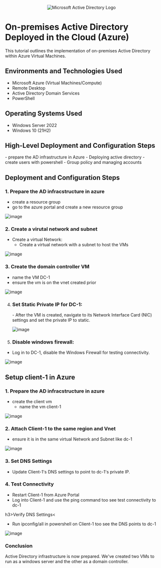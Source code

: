 <p align="center">
<img src="https://i.imgur.com/pU5A58S.png" alt="Microsoft Active Directory Logo"/>
</p>

<h1>On-premises Active Directory Deployed in the Cloud (Azure)</h1>
This tutorial outlines the implementation of on-premises Active Directory within Azure Virtual Machines.<br />

<h2>Environments and Technologies Used</h2>

- Microsoft Azure (Virtual Machines/Compute)
- Remote Desktop
- Active Directory Domain Services
- PowerShell

<h2>Operating Systems Used </h2>

- Windows Server 2022
- Windows 10 (21H2)

<h2>High-Level Deployment and Configuration Steps</h2>
- prepare the AD infrastructure in Azure
- Deploying active directory
- create users with powershell
- Group policy and managing accounts

<h2>Deployment and Configuration Steps</h2>

<h3>1. Prepare the AD infracstructure in azure</h3>

- create a resource group
 - go to the azure portal and create a new resource group
   
![image](https://github.com/user-attachments/assets/47af0d43-527b-4b2d-bfaf-49a2700c8dc4)

<h3>2. Create  a virutal network and subnet</h3>

- Create a virtual Network:
   - Create a virtual network with a subnet to host the VMs
  
![image](https://github.com/user-attachments/assets/1dc27e93-4cbf-403d-b048-12304d996ba5)

<h3>3. Create the domain controller VM</h3>

- name the VM DC-1
- ensure the vm is on the vnet created prior

![image](https://github.com/user-attachments/assets/ad54fdfa-d3fb-410d-8b14-02dcf4575274)

4. <h3>Set Static Private IP for DC-1:</h3>
   - After the VM is created, navigate to its Network Interface Card (NIC) settings and set the private IP to static.
     
    ![image](https://github.com/user-attachments/assets/5953e8ec-0ad3-43b5-8da2-95b8094238a4)


5. <h3>Disable windows firewall:</h3>

- Log in to DC-1, disable the Windows Firewall for testing connectivity.

![image](https://github.com/user-attachments/assets/9a5b2f49-1590-475e-9a15-733959984588)

<h2>Setup client-1 in Azure</h2>

<h3>1. Prepare the AD infracstructure in azure</h3>

- create the client vm
  - name the vm client-1
  
 ![image](https://github.com/user-attachments/assets/700e74a1-d524-4b34-b136-670b55940d16)

 <h3>2. Attach Client-1 to the same region and Vnet</h3>
 
 - ensure it is in the same virtual Network and Subnet like dc-1

![image](https://github.com/user-attachments/assets/b772f365-e7a3-43f6-b1f8-86d4ca328cc0)

 <h3>3. Set DNS Settings</h3>

 - Update Client-1's DNS settings to point to dc-1's private IP.

 <h3>4. Test Connectivity</h3>

 - Restart Client-1 from Azure Portal
 - Log into Client-1 and use the ping command too see test connectivity to dc-1

  h3>Verify DNS Settings</h3><
 - Run ipconfig/all in powershell on Client-1 too see the DNS points to dc-1

 ![image](https://github.com/user-attachments/assets/8bd38ced-a7a8-4702-86f8-8b3d53706d3d)


<h3>Conclusion</h3>

Active Directory infrastructure is now prepared. We've created two VMs to run as a windows server and the other as a domain controller.


